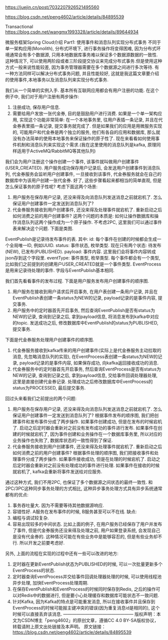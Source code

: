 https://juejin.cn/post/7032207926521495560

https://blog.csdn.net/peng4602/article/details/84895539

Transactional
https://blog.csdn.net/wangmx1993328/article/details/89644934

微服务框架Spring Cloud介绍 Part1: 使用事件和消息队列实现分布式事务
不同于单一架构应用(Monolith), 分布式环境下, 进行事务操作将变得困难, 因为分布式环境通常会有多个数据源, 只用本地数据库事务难以保证多个数据源数据的一致性. 这种情况下, 可以使用两阶段或者三阶段提交协议来完成分布式事务.但是使用这种方式一般来说性能较差, 因为事务管理器需要在多个数据源之间进行多次等待. 有一种方法同样可以解决分布式事务问题, 并且性能较好, 这就是我这篇文章要介绍的使用事件,本地事务以及消息队列来实现分布式事务.

我们从一个简单的实例入手. 基本所有互联网应用都会有用户注册的功能. 在这个例子中, 我们对于用户注册有两步操作: 
1. 注册成功, 保存用户信息.
2. 需要给用户发放一张代金券, 目的是鼓励用户进行消费.
如果是一个单一架构应用, 实现这个功能非常简单: 在一个本地事务里, 往用户表插一条记录, 并且在代金券表里插一条记录, 提交事务就完成了. 但是如果我们的应用是用微服务实现的, 可能用户和代金券是两个独立的服务, 他们有各自的应用和数据库, 那么就没有办法简单的使用本地事务来保证操作的原子性了. 现在来看看如何使用事件机制和消息队列来实现这个需求.(我在这里使用的消息队列是kafka, 原理同样适用于ActiveMQ/RabbitMQ等其他队列)

我们会为用户注册这个操作创建一个事件, 该事件就叫做用户创建事件(USER_CREATED). 用户服务成功保存用户记录后, 会发送用户创建事件到消息队列, 代金券服务会监听用户创建事件, 一旦接收到该事件, 代金券服务就会在自己的数据库中为该用户创建一张代金券. 好了, 这些步骤看起来都相当的简单直观, 但是怎么保证事务的原子性呢? 考虑下面这两个场景:
1. 用户服务在保存用户记录, 还没来得及向消息队列发送消息之前就宕机了. 怎么保证用户创建事件一定发送到消息队列了?
2. 代金券服务接收到用户创建事件, 还没来得及处理事件就宕机了. 重新启动之后如何消费之前的用户创建事件?
这两个问题的本质是: 如何让操作数据库和操作消息队列这两个操作成为一个原子操作. 不考虑2PC, 这里我们可以通过事件表来解决这个问题. 下面是类图. 

EventPublish是记录待发布事件的表. 其中:
id: 每个事件在创建的时候都会生成一个全局唯一ID, 例如UUID.
status: 事件状态, 枚举类型. 现在只有两个状态: 待发布(NEW), 已发布(PUBLISHED).
payload: 事件内容. 这里我们会将事件内容转成json存到这个字段里.
eventType: 事件类型, 枚举类型. 每个事件都会有一个类型, 比如我们之前提到的创建用户USER_CREATED就是一个事件类型.
EventProcess是用来记录待处理的事件. 字段与EventPublish基本相同.

我们首先看看事件的发布过程. 下面是用户服务发布用户创建事件的顺序图. 
1. 用户服务在接收到用户请求后开启事务, 在用户表创建一条用户记录, 并且在EventPublish表创建一条status为NEW的记录, payload记录的是事件内容, 提交事务.
2. 用户服务中的定时器首先开启事务, 然后查询EventPublish是否有status为NEW的记录, 查询到记录之后, 拿到payload信息, 将消息发布到kafka中对应的topic.
发送成功之后, 修改数据库中EventPublish的status为PUBLISHED, 提交事务.

下面是代金券服务处理用户创建事件的顺序图. 
1. 代金券服务接收到kafka传来的用户创建事件(实际上是代金券服务主动拉取的消息, 先忽略消息队列的实现), 在EventProcess表创建一条status为NEW的记录, payload记录的是事件内容, 如果保存成功, 向kafka返回接收成功的消息.
2. 代金券服务中的定时器首先开启事务, 然后查询EventProcess是否有status为NEW的记录, 查询到记录之后, 拿到payload信息, 交给事件回调处理器处理, 这里是直接创建代金券记录. 处理成功之后修改数据库中EventProcess的status为PROCESSED, 最后提交事务.

回过头来看我们之前提出的两个问题:
1. 用户服务在保存用户记录, 还没来得及向消息队列发送消息之前就宕机了. 怎么保证用户创建事件一定发送到消息队列了?
根据事件发布的顺序图, 我们把创建事件和发布事件分成了两步操作. 如果事件创建成功, 但是在发布的时候宕机了. 启动之后定时器会重新对之前没有发布成功的事件进行发布. 如果事件在创建的时候就宕机了, 因为事件创建和业务操作在一个数据库事务里, 所以对应的业务操作也失败了, 数据库状态的一致性得到了保证.
2. 代金券服务接收到用户创建事件, 还没来得及处理事件就宕机了. 重新启动之后如何消费之前的用户创建事件?
根据事件处理的顺序图, 我们把接收事件和处理事件分成了两步操作. 如果事件接收成功, 但是在处理的时候宕机了. 启动之后定时器会重新对之前没有处理成功的事件进行处理. 如果事件在接收的时候就宕机了, kafka会重新将事件发送给对应服务.

通过这种方式, 我们不用2PC, 也保证了多个数据源之间状态的最终一致性.
和2PC/3PC这种同步事务处理的方式相比, 这种异步事务处理方式具有异步系统通常都有的优点:
1. 事务吞吐量大. 因为不需要等待其他数据源响应.
2. 容错性好. A服务在发布事件的时候, B服务甚至可以不在线.
缺点:
1. 编程与调试较复杂.
2. 容易出现较多的中间状态. 比如上面的例子, 在用户服务已经保存了用户并发布了事件, 但是代金券服务还没来得及处理之前, 用户如果登录系统, 会发现自己是没有代金券的. 这种情况可能在有些业务中是能够容忍的, 但是有些业务却不行. 所以开发之前要考虑好.

另外, 上面的流程在实现的过程中还有一些可以改进的地方:
1. 定时器在更新EventPublish状态为PUBLISHED的时候, 可以一次批量更新多个EventProcess的状态.
2. 定时器查询EventProcess并交给事件回调处理器处理的时候, 可以使用线程池异步处理, 加快EventProcess处理周期.
3. 在保存EventPublish和EventProcess的时候同时保存到Redis, 之后的操作可以对Redis中的数据进行, 但是要小心处理缓存和数据库可能状态不一致问题.
4. 针对Kafka, 因为Kafka的特点是可能重发消息, 所以在接收事件并且保存到EventProcess的时候可能报主键冲突的错误(因为重复消息id是相同的), 这个时候可以直接丢弃该消息.
————————————————
版权声明：本文为CSDN博主「peng4602」的原创文章，遵循CC 4.0 BY-SA版权协议，转载请附上原文出处链接及本声明。
原文链接：https://blog.csdn.net/peng4602/article/details/84895539
